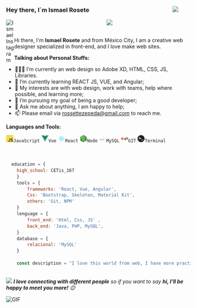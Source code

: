 ### Hey there, I´m Ismael Rosete <img align="right" src="https://media.giphy.com/media/VgCDAzcKvsR6OM0uWg/giphy.gif" width="50">

<img align='right' src="https://media.giphy.com/media/M9gbBd9nbDrOTu1Mqx/giphy.gif" width="230">

<a href="https://www.instagram.com/web_design543/">
  <img align="left" alt="Ismael Instagram" width="22px" 
  src="https://cdn.jsdelivr.net/npm/simple-icons@v3/icons/instagram.svg" />
</a>

<br />
<br />

Hi there, I'm **Ismael Rosete** and from México City, I am a creative web designer specialized in
 front-end, and I love make web sites.

**Talking about Personal Stuffs:**

- 👨🏽‍💻 I’m currently an web design so Adobe XD, HTML, CSS, JS, Libraries.
- 🌱 I’m currently learning REACT JS, VUE, and Angular; 
- 🤔 My interests are with web design, work with teams, help where possible, and learning more;
- 💼 I’m pursuing my goal of being a good developer;
- 💬 Ask me about anything, I am happy to help;
- 📫 Please email via rossettezepeda@gmail.com to reach me.
<!-- - 📝 See my [Curriculum Vitae](https://drive.google.com/file/d/1q_ATZsO9c488VUxj1JuU--ZYe9IEqp4-/view?usp=sharing) to get more info. -->


**Languages and Tools:**  

<code><img height="20" src="https://raw.githubusercontent.com/github/explore/80688e429a7d4ef2fca1e82350fe8e3517d3494d/topics/javascript/javascript.png">JavaScript</code>
<code><img height="20" src="https://raw.githubusercontent.com/github/explore/80688e429a7d4ef2fca1e82350fe8e3517d3494d/topics/vue/vue.png">Vue</code>
<code><img height="20" src="https://raw.githubusercontent.com/github/explore/80688e429a7d4ef2fca1e82350fe8e3517d3494d/topics/react/react.png">React</code>
<code><img height="20" src="https://raw.githubusercontent.com/github/explore/80688e429a7d4ef2fca1e82350fe8e3517d3494d/topics/nodejs/nodejs.png">Node</code>
<code><img height="20" src="https://raw.githubusercontent.com/github/explore/80688e429a7d4ef2fca1e82350fe8e3517d3494d/topics/mysql/mysql.png">MySQL</code>
<code><img height="20" src="https://raw.githubusercontent.com/github/explore/80688e429a7d4ef2fca1e82350fe8e3517d3494d/topics/git/git.png">GIT</code>
<code><img height="20" src="https://raw.githubusercontent.com/github/explore/80688e429a7d4ef2fca1e82350fe8e3517d3494d/topics/terminal/terminal.png">Terminal</code>


```javascript

 
  education = {
    high_school: CETis_167
    }
    tools = {
        frameworks: 'React, Vue, Angular',
        Css: 'Bootstrap, Skeleton, Material Kit',
        others: 'Git, NPM'
    }
    lenguage = {
        front_end: 'Html, Css, JS' ,
        back_end: 'Java, PHP, MySQL',
    }
    database = {
        relacional: 'MySQL'
    }

    const description = "I love this world from web, I have more practice and I´m Jr, eager to learn"
    
```
<img src="https://media.giphy.com/media/LnQjpWaON8nhr21vNW/giphy.gif" width="60"> <em><b>I love connecting with different people</b> so if you want to say <b>hi, I'll be happy to meet you more!</b> 😊</em>

<img alt="GIF" align='center' src="https://infogra.ru/wp-content/uploads/2017/12/8.gif" />

